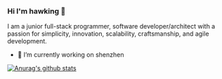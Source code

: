 ### Hi I'm hawking 👋
I am a junior full-stack programmer, software developer/architect with a passion for simplicity, innovation, scalability, craftsmanship, and agile development.

<!--
**hewking/hewking** is a ✨ _special_ ✨ repository because its `README.md` (this file) appears on your GitHub profile.

Here are some ideas to get you started:

- 🔭 I’m currently working on ...
- 🌱 I’m currently learning ...
- 👯 I’m looking to collaborate on ...
- 🤔 I’m looking for help with ...
- 💬 Ask me about ...
- 📫 How to reach me: ...
- 😄 Pronouns: ...
- ⚡ Fun fact: ...
-->

- 🔭 I’m currently working on shenzhen

[![Anurag's github stats](https://github-readme-stats.vercel.app/api?username=hewking)](https://github.com/hewking/github-readme-stats)
